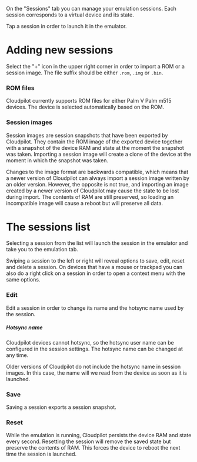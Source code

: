 On the "Sessions" tab you can manage your emulation sessions. Each session
corresponds to a virtual device and its state.

Tap a session in order to launch it in the emulator.

# Adding new sessions

Select the "+" icon in the upper right corner in order to import a ROM or a
session image. The file suffix should be either `.rom`, `.img` or `.bin`.

### ROM files

Cloudpilot currently supports ROM files for either Palm V Palm m515 devices. The
device is selected automatically based on the ROM.

### Session images

Session images are session snapshots that have been exported by Cloudpilot. They
contain the ROM image of the exported device together with a snapshot of the
device RAM and state at the moment the snapshot was taken. Importing a session
image will create a clone of the device at the moment in which the snapshot was
taken.

Changes to the image format are backwards compatible, which means that a newer
version of Cloudpilot can always import a session image written by an older
version. However, the opposite is not true, and importing an image created by a
newer version of Cloudpilot may cause the state to be lost during import. The
contents of RAM are still preserved, so loading an incompatible image will
cause a reboot but will preserve all data.

# The sessions list

Selecting a session from the list will launch the session in the emulator and
take you to the emulation tab.

Swiping a session to the left or right will reveal options to save, edit, reset
and delete a session. On devices that have a mouse or trackpad you can also do a
right click on a session in order to open a context menu with the same options.

### Edit

Edit a session in order to change its name and the hotsync name used by the
session.

##### Hotsync name

Cloudpilot devices cannot hotsync, so the hotsync user name can be configured in
the session settings. The hotsync name can be changed at any time.

Older versions of Cloudpilot do not include the hotsync name in session images.
In this case, the name will we read from the device as soon as it is launched.
### Save

Saving a session exports a session snapshot.

### Reset

While the emulation is running, Cloudpilot persists the device RAM and state
every second. Resetting the session will remove the saved state but preserve the
contents of RAM. This forces the device to reboot the next time the session is
launched.
